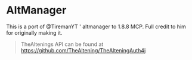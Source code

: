 # AltManager

This is a port of @TiremanYT ' altmanager to 1.8.8 MCP.
Full credit to him for originally making it.

> TheAltenings API can be found at https://github.com/TheAltening/TheAlteningAuth4j
